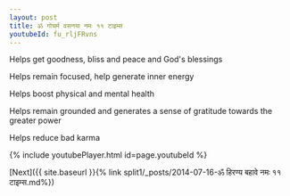 ```yaml
---
layout: post
title: ॐ गोचर्म वसनया नमः ११ टाइम्स
youtubeId: fu_rljFRvns
---
```

 
 
Helps get goodness, bliss and peace and God's blessings
 
Helps remain focused, help generate inner energy 
 
Helps boost physical and mental health 
 
Helps remain grounded and generates a sense of gratitude towards the greater power 
 
Helps reduce bad karma
 
 
 
 


{% include youtubePlayer.html id=page.youtubeId %}
 
[Next]({{ site.baseurl }}{% link  split1/_posts/2014-07-16-ॐ हिरण्य बहावे नमः ११ टाइम्स.md%})
 
